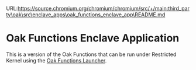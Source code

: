 URL:https://source.chromium.org/chromium/chromium/src/+/main:third_party\oak\src\enclave_apps\oak_functions_enclave_app\README.md
# Oak Functions Enclave Application

This is a version of the Oak Functions that can be run under Restricted Kernel
using the [Oak Functions Launcher](../../oak_functions_launcher/README.md).
